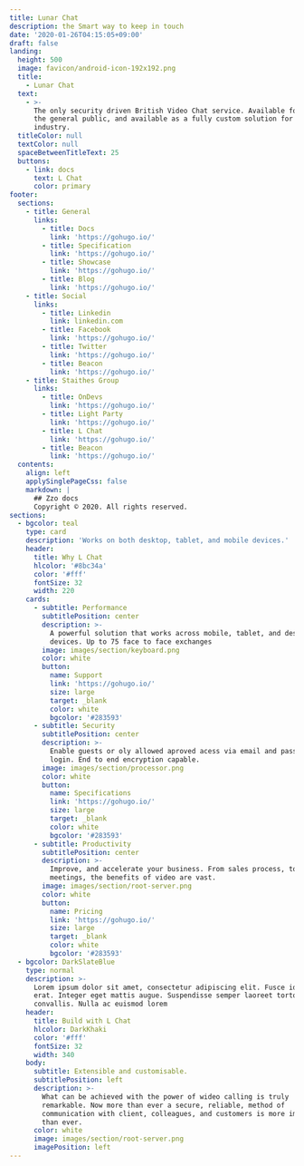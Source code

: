 ```yaml
---
title: Lunar Chat
description: the Smart way to keep in touch
date: '2020-01-26T04:15:05+09:00'
draft: false
landing:
  height: 500
  image: favicon/android-icon-192x192.png
  title:
    - Lunar Chat
  text:
    - >-
      The only security driven British Video Chat service. Available for free to
      the general public, and available as a fully custom solution for
      industry. 
  titleColor: null
  textColor: null
  spaceBetweenTitleText: 25
  buttons:
    - link: docs
      text: L Chat
      color: primary
footer:
  sections:
    - title: General
      links:
        - title: Docs
          link: 'https://gohugo.io/'
        - title: Specification
          link: 'https://gohugo.io/'
        - title: Showcase
          link: 'https://gohugo.io/'
        - title: Blog
          link: 'https://gohugo.io/'
    - title: Social
      links:
        - title: Linkedin
          link: linkedin.com
        - title: Facebook
          link: 'https://gohugo.io/'
        - title: Twitter
          link: 'https://gohugo.io/'
        - title: Beacon
          link: 'https://gohugo.io/'
    - title: Staithes Group
      links:
        - title: OnDevs
          link: 'https://gohugo.io/'
        - title: Light Party
          link: 'https://gohugo.io/'
        - title: L Chat
          link: 'https://gohugo.io/'
        - title: Beacon
          link: 'https://gohugo.io/'
  contents:
    align: left
    applySinglePageCss: false
    markdown: |
      ## Zzo docs
      Copyright © 2020. All rights reserved.
sections:
  - bgcolor: teal
    type: card
    description: 'Works on both desktop, tablet, and mobile devices.'
    header:
      title: Why L Chat
      hlcolor: '#8bc34a'
      color: '#fff'
      fontSize: 32
      width: 220
    cards:
      - subtitle: Performance
        subtitlePosition: center
        description: >-
          A powerful solution that works across mobile, tablet, and desktop
          devices. Up to 75 face to face exchanges
        image: images/section/keyboard.png
        color: white
        button:
          name: Support
          link: 'https://gohugo.io/'
          size: large
          target: _blank
          color: white
          bgcolor: '#283593'
      - subtitle: Security
        subtitlePosition: center
        description: >-
          Enable guests or oly allowed aproved acess via email and password
          login. End to end encryption capable. 
        image: images/section/processor.png
        color: white
        button:
          name: Specifications
          link: 'https://gohugo.io/'
          size: large
          target: _blank
          color: white
          bgcolor: '#283593'
      - subtitle: Productivity
        subtitlePosition: center
        description: >-
          Improve, and accelerate your business. From sales process, to internal
          meetings, the benefits of video are vast.
        image: images/section/root-server.png
        color: white
        button:
          name: Pricing
          link: 'https://gohugo.io/'
          size: large
          target: _blank
          color: white
          bgcolor: '#283593'
  - bgcolor: DarkSlateBlue
    type: normal
    description: >-
      Lorem ipsum dolor sit amet, consectetur adipiscing elit. Fusce id eleifend
      erat. Integer eget mattis augue. Suspendisse semper laoreet tortor sed
      convallis. Nulla ac euismod lorem
    header:
      title: Build with L Chat
      hlcolor: DarkKhaki
      color: '#fff'
      fontSize: 32
      width: 340
    body:
      subtitle: Extensible and customisable.
      subtitlePosition: left
      description: >-
        What can be achieved with the power of wideo calling is truly
        remarkable. Now more than ever a secure, reliable, method of
        communication with client, colleagues, and customers is more important
        than ever.
      color: white
      image: images/section/root-server.png
      imagePosition: left
---
```

